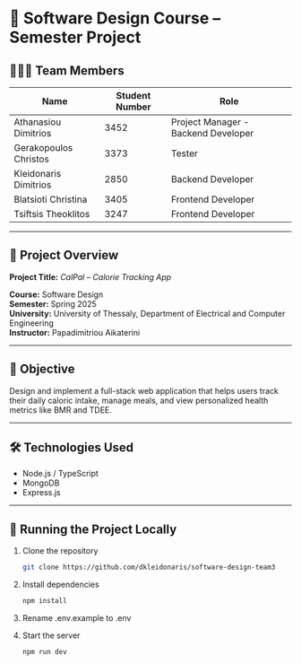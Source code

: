 # 📘 Software Design Course – Semester Project

## 🧑‍🤝‍🧑 Team Members
| Name                  | Student Number | Role                                   |
| --------------------- | -------------- | -------------------------------------- |
| Athanasiou Dimitrios  | 3452           | Project Manager - Backend Developer    |
| Gerakopoulos Christos | 3373           | Tester                                 |
| Kleidonaris Dimitrios | 2850           | Backend Developer                      |
| Blatsioti Christina   | 3405           | Frontend Developer                     |
| Tsiftsis Theoklitos   | 3247           | Frontend Developer                     |

---

## 📌 Project Overview
**Project Title:** _CalPal – Calorie Tracking App_

**Course:** Software Design  
**Semester:** Spring 2025  
**University:** University of Thessaly, Department of Electrical and Computer Engineering  
**Instructor:** Papadimitriou Aikaterini

---

## 🎯 Objective
Design and implement a full-stack web application that helps users track their daily caloric intake, manage meals, and view personalized health metrics like BMR and TDEE.

---

## 🛠️ Technologies Used
- Node.js / TypeScript
- MongoDB
- Express.js

---

## 🧪 Running the Project Locally

1. Clone the repository  
   ```bash
   git clone https://github.com/dkleidonaris/software-design-team3

2. Install dependencies
   ```bash
   npm install

3. Rename .env.example to .env

4. Start the server
    ```bash
    npm run dev
